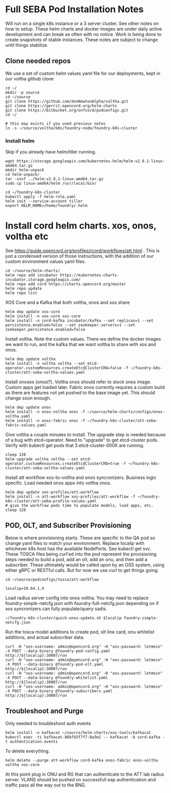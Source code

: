 # Full SEBA Pod Installation Notes

Will run on a single k8s instance or a 3 server cluster.  See other notes on how to setup.  These helm charts and docker images are under daily active development and can break as often with no notice.  Work is being done to create snapshots of stable instances.  These notes are subject to change until things stabilize.


## Clone needed repos

We use a set of custom helm values yaml file for our deployments, kept in our voltha github clone
```
cd ~/
mkdir -p source
cd ~/source
git clone https://github.com/donNewtonAlpha/voltha.git
git clone https://gerrit.opencord.org/helm-charts
git clone https://bitbucket.org/onfcord/podconfigs.git
cd ~/

# this may exists if you used previous notes
ln -s ~/source/voltha/k8s/foundry-node/foundry-k8s-cluster
```

### Install helm

Skip if you already have helm/tiller running.  
```
wget https://storage.googleapis.com/kubernetes-helm/helm-v2.9.1-linux-amd64.tar.gz
mkdir helm-unpack
cd helm-unpack/
tar -zxvf ../helm-v2.9.1-linux-amd64.tar.gz
sudo cp linux-amd64/helm /usr/local/bin/

cd ~/foundry-k8s-cluster
kubectl apply -f helm-role.yaml
helm init --service-account tiller
export HELM_HOME=/home/foundry/.helm
```


# Install cord helm charts. xos, onos, voltha etc

See https://guide.opencord.org/profiles/rcord/workflows/att.html .
This is just a condensed version of those instructions, with the addition of our custom environment values yaml files.
```
cd ~/source/helm-charts/
helm repo add incubator https://kubernetes-charts-incubator.storage.googleapis.com/
helm repo add cord https://charts.opencord.org/master
helm repo update
helm repo list
```


XOS Core and a Kafka that both voltha, onos and xos share
```
helm dep update xos-core
helm install -n xos-core xos-core
helm install -n cord-kafka incubator/kafka --set replicas=1 --set persistence.enabled=false --set zookeeper.servers=1 --set zookeeper.persistence.enabled=false 
```

Install voltha.  Note the custom values.  There we define the docker images we want to run, and the kafka that we want voltha to share with xos and onos.
```
helm dep update voltha
helm install -n voltha voltha --set etcd-operator.customResources.createEtcdClusterCRD=false -f ~/foundry-k8s-cluster/att-seba-voltha-values.yaml
```

Install onoses (onosi?).   Voltha onos should refer to stock onos image.  Custom apps get loaded later.  Fabric onos currently requires a custom build as there are features not yet pushed to the base image yet.  This should change soon enough.
```
helm dep update onos
helm install -n onos-voltha onos -f ~/source/helm-charts/configs/onos-voltha.yaml
helm install -n onos-fabric onos -f ~/foundry-k8s-cluster/att-seba-fabric-values.yaml
```

Give voltha a couple minutes to install. The upgrade step is needed because of a bug with etcd-operator.   Need to "upgrade" to get etcd-cluster pods.
Verify with kubectl get pods that 3 etcd-cluster-000X are running.
```
sleep 120
helm upgrade voltha voltha --set etcd-operator.customResources.createEtcdClusterCRD=true -f ~/foundry-k8s-cluster/att-seba-voltha-values.yaml
```

Install att workflow xos-to-voltha and onos syncronizers.  Business logic specific.  Load needed onos apps into voltha onos.
```
helm dep update xos-profiles/att-workflow
helm install -n att-workflow xos-profiles/att-workflow -f ~/foundry-k8s-cluster/att-seba-profile-values.yaml
# give the workflow pods time to populate models, load apps, etc.
sleep 120
```


## POD, OLT, and Subscriber Provisioning

Below is where provisioning starts.  These are specific to the QA pod so change yaml files to match your environment.  Replace localip with whichever k8s host has the available NodePorts.   See kubectl get svc.  These TOSCA files being curl'ed into the pod represent the provisioning steps needed to build a pod, add an olt, add an onu, and then add a subscriber.   These ultimately would be called upon by an OSS system, using either gRPC or RESTful calls.  But for now we use curl to get things going. 
```
cd ~/source/podconfigs/tosca/att-workflow

localip=10.64.1.X
```

Load radius server config into onos voltha.  You may need to replace foundry-simple-netcfg.json with foundry-full-netcfg.json depending on if xos syncronizers can fully populate/query sadis.
```
~/foundry-k8s-cluster/quick-onos-update.sh $localip foundry-simple-netcfg.json
```

Run the tosca model additions to create pod, olt line card, onu whitelist additions, and actual subscriber data.
```
curl -H "xos-username: admin@opencord.org" -H "xos-password: letmein" -X POST --data-binary @foundry-pod-config.yaml http://${localip}:30007/run
curl -H "xos-username: admin@opencord.org" -H "xos-password: letmein" -X POST --data-binary @foundry-pod-olt.yaml http://${localip}:30007/run
curl -H "xos-username: admin@opencord.org" -H "xos-password: letmein" -X POST --data-binary @foundry-whitelist.yaml http://${localip}:30007/run
curl -H "xos-username: admin@opencord.org" -H "xos-password: letmein" -X POST --data-binary @foundry-subscribers.yaml http://${localip}:30007/run
```

## Troubleshoot and Purge

Only needed to troubleshoot auth events
```
helm install -n kafkacat ~/source/helm-charts/xos-tools/kafkacat
kubectl exec -ti kafkacat-86bf65f7f7-8w5m2 -- kafkacat -b cord-kafka -t authentication.events
```

To delete everything.  
```
helm delete --purge att-workflow cord-kafka onos-fabric onos-voltha voltha xos-core
```

At this point plug in ONU and RG that can authenticate to the ATT lab radius server.  VLANS should be pushed on successfull eap authentication and traffic pass all the way out to the BNG.


